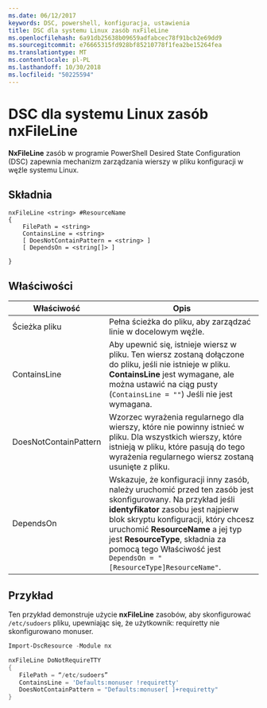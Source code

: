 ```yaml
---
ms.date: 06/12/2017
keywords: DSC, powershell, konfiguracja, ustawienia
title: DSC dla systemu Linux zasób nxFileLine
ms.openlocfilehash: 6a91db25638b09659adfabcec78f91bcb2e69dd9
ms.sourcegitcommit: e76665315fd928bf85210778f1fea2be15264fea
ms.translationtype: MT
ms.contentlocale: pl-PL
ms.lasthandoff: 10/30/2018
ms.locfileid: "50225594"
---
```

# <a name="dsc-for-linux-nxfileline-resource"></a>DSC dla systemu Linux zasób nxFileLine

**NxFileLine** zasób w programie PowerShell Desired State Configuration (DSC) zapewnia mechanizm zarządzania wierszy w pliku konfiguracji w węźle systemu Linux.

## <a name="syntax"></a>Składnia

```
nxFileLine <string> #ResourceName
{
    FilePath = <string>
    ContainsLine = <string>
    [ DoesNotContainPattern = <string> ]
    [ DependsOn = <string[]> ]

}
```

## <a name="properties"></a>Właściwości

|  Właściwość |  Opis |
|---|---|
| Ścieżka pliku| Pełna ścieżka do pliku, aby zarządzać linie w docelowym węźle.|
| ContainsLine| Aby upewnić się, istnieje wiersz w pliku. Ten wiersz zostaną dołączone do pliku, jeśli nie istnieje w pliku. **ContainsLine** jest wymagane, ale można ustawić na ciąg pusty (`ContainsLine = ""`) Jeśli nie jest wymagana.|
| DoesNotContainPattern| Wzorzec wyrażenia regularnego dla wierszy, które nie powinny istnieć w pliku. Dla wszystkich wierszy, które istnieją w pliku, które pasują do tego wyrażenia regularnego wiersz zostaną usunięte z pliku.|
| DependsOn | Wskazuje, że konfiguracji inny zasób, należy uruchomić przed ten zasób jest skonfigurowany. Na przykład jeśli **identyfikator** zasobu jest najpierw blok skryptu konfiguracji, który chcesz uruchomić **ResourceName** a jej typ jest **ResourceType**, składnia za pomocą tego Właściwość jest `DependsOn = "[ResourceType]ResourceName"`.|

## <a name="example"></a>Przykład

Ten przykład demonstruje użycie **nxFileLine** zasobów, aby skonfigurować `/etc/sudoers` pliku, upewniając się, że użytkownik: requiretty nie skonfigurowano monuser.

```powershell
Import-DscResource -Module nx

nxFileLine DoNotRequireTTY
{
   FilePath = “/etc/sudoers”
   ContainsLine = 'Defaults:monuser !requiretty'
   DoesNotContainPattern = "Defaults:monuser[ ]+requiretty"
}
```